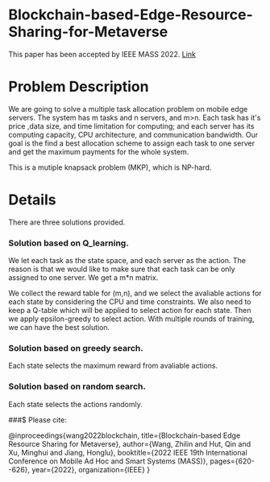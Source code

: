 # Blockchain-based-Edge-Resource-Sharing-for-Metaverse
This paper has been accepted by IEEE MASS 2022. [Link](https://arxiv.org/abs/2208.05120)

# Problem Description
We are going to solve a multiple task allocation problem on mobile edge servers. The system has m tasks and n servers, and m>n. Each task has it's price  ,data size, and time limitation for computing; and each server has its computing capacity, CPU architecture, and communication bandwidth. Our goal is the find a best allocation scheme to assign each task to one server and get the maximum payments for the whole system. 

This is a mutiple knapsack problem (MKP), which is NP-hard. 


# Details
There are three solutions provided. 

### Solution based on Q_learning.
We let each task as the state space, and each server as the action. The reason is that we would like to make sure that each task can be only assigned to one server. We get a m*n matrix.

We collect the reward table for (m,n), and we select the avaliable actions for each state by considering the CPU and time constraints.  We also need to keep a Q-table which will be applied to select action for each state. Then we apply epsilon-greedy to select action. With multiple rounds of training, we can have the best solution.


### Solution based on greedy search.
Each state selects the maximum reward from avaliable actions.



### Solution based on random search.
Each state selects the actions randomly.


###$ Please cite:

@inproceedings{wang2022blockchain,
  title={Blockchain-based Edge Resource Sharing for Metaverse},
  author={Wang, Zhilin and Hut, Qin and Xu, Minghui and Jiang, Honglu},
  booktitle={2022 IEEE 19th International Conference on Mobile Ad Hoc and Smart Systems (MASS)},
  pages={620--626},
  year={2022},
  organization={IEEE}
}
